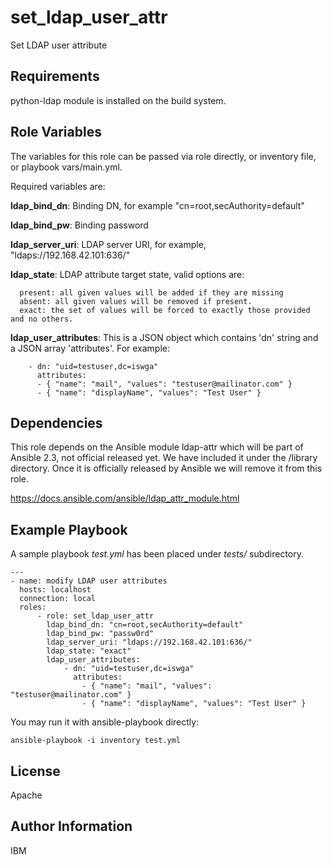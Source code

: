 
set_ldap_user_attr
=========

Set LDAP user attribute 

Requirements
------------

python-ldap module is installed on the build system.

Role Variables
--------------

The variables for this role can be passed via role directly, or inventory file, or playbook vars/main.yml.

Required variables are:

**ldap_bind_dn**: Binding DN, for example "cn=root,secAuthority=default"

**ldap_bind_pw**: Binding password

**ldap_server_uri**: LDAP server URI, for example, "ldaps://192.168.42.101:636/"

**ldap_state**: LDAP attribute target state, valid options are:
```
  present: all given values will be added if they are missing
  absent: all given values will be removed if present.
  exact: the set of values will be forced to exactly those provided and no others. 
```

**ldap_user_attributes**: This is a JSON object which contains 'dn' string and a JSON array 'attributes'. For example:
```
    - dn: "uid=testuser,dc=iswga"
      attributes:
      - { "name": "mail", "values": "testuser@mailinator.com" }
      - { "name": "displayName", "values": "Test User" }
```


Dependencies
------------

This role depends on the Ansible module ldap-attr which will be part of Ansible 2.3, not official released yet. We have included it under the /library directory. Once it is officially released by Ansible we will remove it from this role. 

https://docs.ansible.com/ansible/ldap_attr_module.html

Example Playbook
----------------

A sample playbook *test.yml* has been placed under *tests/* subdirectory. 

```
---
- name: modify LDAP user attributes
  hosts: localhost
  connection: local
  roles:
      - role: set_ldap_user_attr
        ldap_bind_dn: "cn=root,secAuthority=default"
        ldap_bind_pw: "passw0rd"
        ldap_server_uri: "ldaps://192.168.42.101:636/"
        ldap_state: "exact"
        ldap_user_attributes:
            - dn: "uid=testuser,dc=iswga"
              attributes:
                - { "name": "mail", "values": "testuser@mailinator.com" }
                - { "name": "displayName", "values": "Test User" }
```

You may run it with ansible-playbook directly:

```
ansible-playbook -i inventory test.yml
```

License
-------

Apache


Author Information
------------------

IBM

